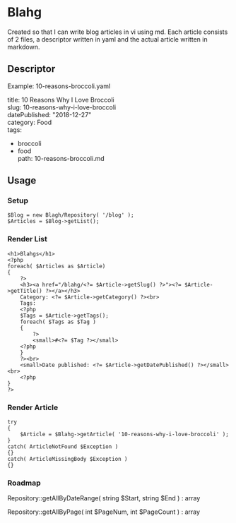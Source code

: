 # Blahg

Created so that I can write blog articles in vi using md.
Each article consists of 2 files, a descriptor written in yaml and
the actual article written in markdown.

## Descriptor

Example: 10-reasons-broccoli.yaml

title: 10 Reasons Why I Love Broccoli<br>
slug: 10-reasons-why-i-love-broccoli<br>
datePublished: "2018-12-27"<br>
category: Food<br>
tags:<br>
- broccoli<br>
- food<br>
path: 10-reasons-broccoli.md<br>

## Usage

### Setup
```
$Blog = new Blagh/Repository( '/blog' );
$Articles = $Blog->getList();
```        
### Render List
```
<h1>Blahgs</h1>
<?php
foreach( $Articles as $Article)
{
    ?>
    <h3><a href="/blahg/<?= $Article->getSlug() ?>"><?= $Article->getTitle() ?></a></h3>
    Category: <?= $Article->getCategory() ?><br>
    Tags:
    <?php
    $Tags = $Article->getTags();
    foreach( $Tags as $Tag )
    {
        ?>
        <small>#<?= $Tag ?></small>
    <?php
    }
    ?><br>
    <small>Date published: <?= $Article->getDatePublished() ?></small><br>
    <?php
}
?>
```

### Render Article
```
try
{
    $Article = $Blahg->getArticle( '10-reasons-why-i-love-broccoli' );
}
catch( ArticleNotFound $Exception )
{}
catch( ArticleMissingBody $Exception )
{}
```
### Roadmap

Repository::getAllByDateRange( string $Start, string $End ) : array

Repository::getAllByPage( int $PageNum, int $PageCount ) : array

